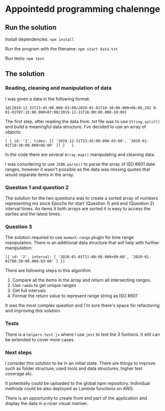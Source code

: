# Appointedd programming chalennge

## Run the solution

Install dependencies:
`npm install`

Run the program with the filename: 
`npm start data.txt`

Run tests:
`npm test`

## The solution

### Reading, cleaning and manipulation of data

I was given a data in the following format:

`1@[2019-12-31T23:45:00.000-03:00/2020-01-01T10:30:00.000+06:00,202 0-01-01T07:15:00.000+07:00/2019-12-31T16:00:00.000-10:00]`

The first step, after reading the data from .txt file was to use `String.split()` and build a meaningful data structure. I've decided to use an array of objects:

`[
  { id: '1', times: [[ '2019-12-31T23:45:00.000-03:00', '2020-01-01T10:30:00.000+06:00' ]] }  
]`

In the code there are several `Array.map()` manipulating and cleaning data.

 I was considering to use `JSON.parse()` to parse the array of ISO 8601​ date ranges, however it wasn't possible as the data was missing quotes that would separate items in the array.

 ### Question 1 and question 2

 The solution for the  two questions was to create a sorted array of numbers representing ms since Epoche for start (Question 1) and end (Question 2) interval times. As items it both arrays are sorted it is easy to access the earlies and the latest times.

 ### Question 3

 The solution required to use `moment-range` plugin for time range manipulation. There is an additional data structure that will help with further manipulation: 

  `[{
    id: '2',
    interval: [
      '2020-01-01T11:00:00.000+09:00',
      '2020-01-01T00:30:00.000-03:00'
    ]
  }]`

There are following steps in this algorithm

1. Compare all the items in the array and return all intersecting ranges.
2. Use `ramda` to get unique ranges
3. Get full intervals
4. Format the return value to represent range string as ISO 8601

It was the most complex question and I'm sure there's space for refactoring and improving this solution. 

### Tests

There is a `helpers.test.js` where I use `jest` to test the 3 funtions. It still can be extended to cover more cases. 

### Next steps
I consider this solution to be in an initial state. There are things to improve such as folder structure, used tools and data structures, higher test coverage etc.

It potentially could be uploaded to the global npm repository. Individual methods could be also deployed as Lambda functions on AWS.

There is an opportunity to create front end part of the application and display the data in a nicer visual manner.
 

 





